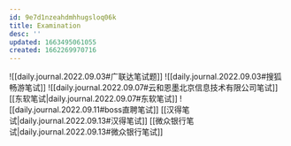 ```yaml
---
id: 9e7d1nzeahdmhhugsloq06k
title: Examination
desc: ''
updated: 1663495061055
created: 1662269970716
---
```

![[daily.journal.2022.09.03#广联达笔试题]]
![[daily.journal.2022.09.03#搜狐畅游笔试]]
![[daily.journal.2022.09.07#云和恩墨北京信息技术有限公司笔试]]
[[东软笔试|daily.journal.2022.09.07#东软笔试]]
![[daily.journal.2022.09.11#boss直聘笔试]]
[[汉得笔试|daily.journal.2022.09.13#汉得笔试]]
[[微众银行笔试|daily.journal.2022.09.13#微众银行笔试]]
